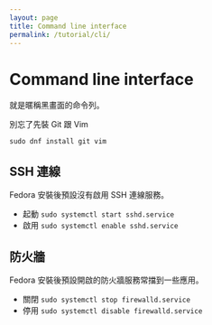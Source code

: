 ```yaml
---
layout: page
title: Command line interface
permalink: /tutorial/cli/
---
```


Command line interface
======================
就是暱稱黑畫面的命令列。

別忘了先裝 Git 跟 Vim

`sudo dnf install git vim`

SSH 連線
-----------------
Fedora 安裝後預設沒有啟用 SSH 連線服務。

* 起動 `sudo systemctl start sshd.service`
* 啟用 `sudo systemctl enable sshd.service`

防火牆
-----------------
Fedora 安裝後預設開啟的防火牆服務常擋到一些應用。

* 關閉 `sudo systemctl stop firewalld.service`
* 停用 `sudo systemctl disable firewalld.service`

